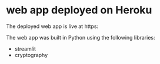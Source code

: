 # web app deployed on Heroku

The deployed web app is live at https:



The web app was built in Python using the following libraries:
* streamlit
* cryptography